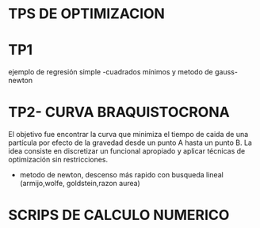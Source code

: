 # TPS DE OPTIMIZACION 

  # TP1
  ejemplo de regresión simple
  -cuadrados mínimos y metodo de gauss-newton

  # TP2- CURVA BRAQUISTOCRONA
  El objetivo fue encontrar la curva que minimiza el tiempo de caida de una partícula por efecto de la gravedad desde un punto A hasta un   punto B. La idea consiste en discretizar un funcional apropiado y aplicar técnicas de optimización sin restricciones. 
  - metodo de newton, descenso más rapido con busqueda lineal (armijo,wolfe, goldstein,razon aurea)
  
# SCRIPS DE CALCULO NUMERICO

  
  
